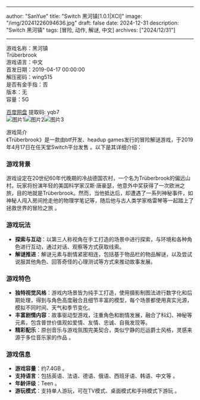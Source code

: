 
---
author: "SanYue"
title: "Switch 黑河镇[1.0.1|XCI]"
image: "/img/20241226094636.jpg"
draft: false
date: 2024-12-31
description: "Switch 黑河镇"
tags: [冒险, 动作, 解谜, 中文]
archives: ["2024/12/31"]

---

游戏名称：黑河镇   
Trüberbrook    
游戏语言：中文  
首发日期：2019-04-17 00:00:00  
解压密码：wing515  
是否有金手指：否  
版本：无   
容量：5G

[百度网盘](https://pan.baidu.com/s/1OyINWKS4-9Xgi1__lRZOkQ) 提取码: yqb7  
![图片1](/img/2145d5.jpg)![图片2](/img/e86820.jpg)![图片3](/img/ed42a0.jpg)  

游戏简介  
《Trüberbrook》是一款由btf开发、headup games发行的冒险解谜游戏，于2019年4月17日在任天堂Switch平台发售 。以下是其详细介绍：

### 游戏背景
游戏设定在20世纪60年代晚期的冷战德国农村，一个名为Trüberbrook的偏远山村。玩家将扮演年轻的美国科学家汉斯·唐豪瑟，他意外中奖获得了一次欧洲之旅，目的地就是Trüberbrook。然而，当他抵达后，却遭遇了一系列神秘事件，如神秘人闯入房间抢走他的物理学笔记等，随后他与古人类学家格雷琴等一起踏上了拯救世界的冒险之旅 。

### 游戏玩法
- **探索与互动**：以第三人称视角在手工打造的场景中进行探索，与环境和各种角色进行互动，通过对话、观察等方式获取线索。
- **解谜推进**：解谜元素与剧情紧密相连，包括基于物品栏的物品解谜，以及尝试说服其他角色、回答奇怪的心理测试等方式来推动故事发展。

### 游戏特色
- **独特视觉风格**：游戏内场景皆为纯手工打造，使用摄影制图法进行数字化和后期处理，得到与角色高度融合且细节丰富的模型，每个场景都使用真实光源，模拟不同时间、天气和季节变化。
- **丰富剧情内容**：故事驱动型游戏，注重角色和剧情发展，融合了科幻、神秘等元素，包含普世价值观如爱情、友情、忠诚、自我发现等。
- **精彩配乐**：原创音乐与游戏氛围完美契合，类似宁静的厄运爵士风格，灵感来源于多位音乐家的作品 。

### 游戏信息
- **游戏容量**：约7.4GB 。
- **支持语言**：包括英语、法语、德语、俄语、西班牙语、韩语、中文等 。
- **年龄评级**：Teen 。
- **游玩模式**：支持单人游玩，可在TV模式、桌面模式和手持模式下游玩 。

